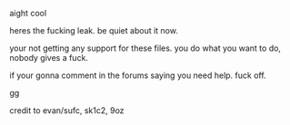 aight cool

heres the fucking leak. be quiet about it now.

your not getting any support for these files. you do what you want to do, nobody gives a fuck.

if your gonna comment in the forums saying you need help. fuck off.

gg

credit to evan/sufc, sk1c2, 9oz
